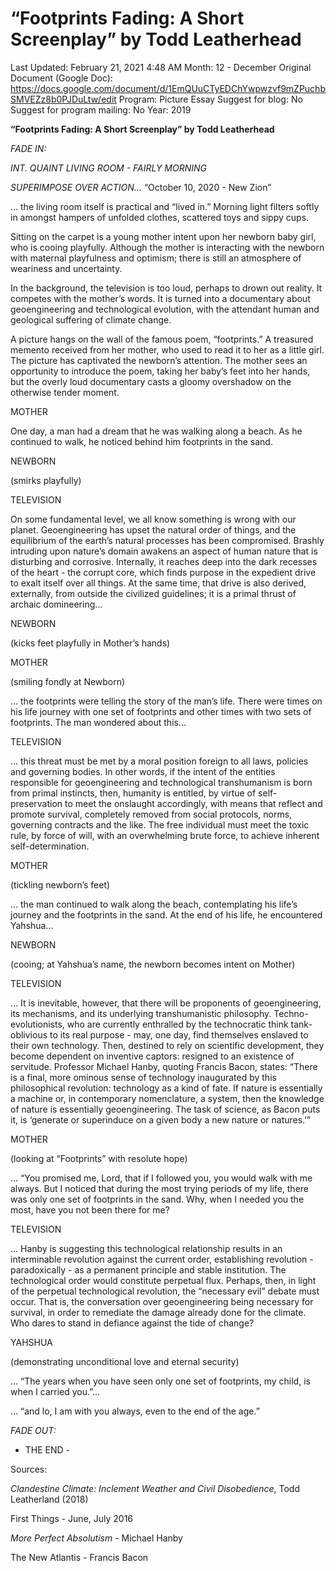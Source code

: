 # “Footprints Fading: A Short Screenplay” by Todd Leatherhead

Last Updated: February 21, 2021 4:48 AM
Month: 12 - December
Original Document (Google Doc): https://docs.google.com/document/d/1EmQUuCTyEDChYwpwzvf9mZPuchbSMVEZz8b0PJDuLtw/edit
Program: Picture Essay
Suggest for blog: No
Suggest for program mailing: No
Year: 2019

**“Footprints Fading: A Short Screenplay” by Todd Leatherhead**

*FADE IN:*

*INT. QUAINT LIVING ROOM - FAIRLY MORNING*

*SUPERIMPOSE OVER ACTION…* “October 10, 2020 - New Zion”

… the living room itself is practical and “lived in.” Morning light filters softly in amongst hampers of unfolded clothes, scattered toys and sippy cups.

Sitting on the carpet is a young mother intent upon her newborn baby girl, who is cooing playfully. Although the mother is interacting with the newborn with maternal playfulness and optimism; there is still an atmosphere of weariness and uncertainty.

In the background, the television is too loud, perhaps to drown out reality. It competes with the mother’s words. It is turned into a documentary about geoengineering and technological evolution, with the attendant human and geological suffering of climate change.

A picture hangs on the wall of the famous poem, “footprints.” A treasured memento received from her mother, who used to read it to her as a little girl. The picture has captivated the newborn’s attention. The mother sees an opportunity to introduce the poem, taking her baby’s feet into her hands, but the overly loud documentary casts a gloomy overshadow on the otherwise tender moment.

MOTHER

One day, a man had a dream that he was walking along a beach. As he continued to walk, he noticed behind him footprints in the sand.

NEWBORN

(smirks playfully)

TELEVISION

On some fundamental level, we all know something is wrong with our planet. Geoengineering has upset the natural order of things, and the equilibrium of the earth’s natural processes has been compromised. Brashly intruding upon nature’s domain awakens an aspect of human nature that is disturbing and corrosive. Internally, it reaches deep into the dark recesses of the heart - the corrupt core, which finds purpose in the expedient drive to exalt itself over all things. At the same time, that drive is also derived, externally, from outside the civilized guidelines; it is a primal thrust of archaic domineering...

NEWBORN

(kicks feet playfully in Mother’s hands)

MOTHER

(smiling fondly at Newborn)

… the footprints were telling the story of the man’s life. There were times on his life journey with one set of footprints and other times with two sets of footprints. The man wondered about this…

TELEVISION

… this threat must be met by a moral position foreign to all laws, policies and governing bodies. In other words, if the intent of the entities responsible for geoengineering and technological transhumanism is born from primal instincts, then, humanity is entitled, by virtue of self-preservation to meet the onslaught accordingly, with means that reflect and promote survival, completely removed from social protocols, norms, governing contracts and the like. The free individual must meet the toxic rule, by force of will, with an overwhelming brute force, to achieve inherent self-determination.

MOTHER

(tickling newborn’s feet)

… the man continued to walk along the beach, contemplating his life’s journey and the footprints in the sand. At the end of his life, he encountered Yahshua...

NEWBORN

(cooing; at Yahshua’s name, the newborn becomes intent on Mother)

TELEVISION

… It is inevitable, however, that there will be proponents of geoengineering, its mechanisms, and its underlying transhumanistic philosophy. Techno-evolutionists, who are currently enthralled by the technocratic think tank-oblivious to its real purpose - may, one day, find themselves enslaved to their own technology. Then, destined to rely on scientific development, they become dependent on inventive captors: resigned to an existence of servitude. Professor Michael Hanby, quoting Francis Bacon, states: “There is a final, more ominous sense of technology inaugurated by this philosophical revolution: technology as a kind of fate. If nature is essentially a machine or, in contemporary nomenclature, a system, then the knowledge of nature is essentially geoengineering. The task of science, as Bacon puts it, is ‘generate or superinduce on a given body a new nature or natures.’”

MOTHER

(looking at “Footprints” with resolute hope)

… “You promised me, Lord, that if I followed you, you would walk with me always. But I noticed that during the most trying periods of my life, there was only one set of footprints in the sand. Why, when I needed you the most, have you not been there for me?

TELEVISION

… Hanby is suggesting this technological relationship results in an interminable revolution against the current order, establishing revolution - paradoxically - as a permanent principle and stable institution. The technological order would constitute perpetual flux. Perhaps, then, in light of the perpetual technological revolution, the “necessary evil” debate must occur. That is, the conversation over geoengineering being necessary for survival, in order to remediate the damage already done for the climate. Who dares to stand in defiance against the tide of change?

YAHSHUA

(demonstrating unconditional love and eternal security)

… “The years when you have seen only one set of footprints, my child, is when I carried you.”...

… “and lo, I am with you always, even to the end of the age.”

*FADE OUT:*

- THE END -

Sources:

*Clandestine Climate: Inclement Weather and Civil Disobedience*, Todd Leatherland (2018)

First Things - June, July 2016

*More Perfect Absolutism* - Michael Hanby

The New Atlantis - Francis Bacon